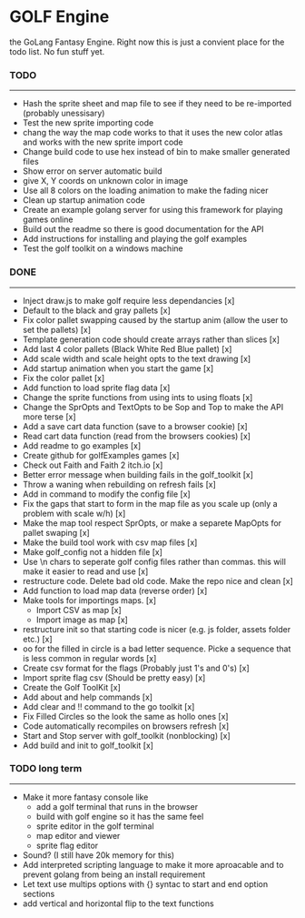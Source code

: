 # GOLF Engine
the GoLang Fantasy Engine. Right now this is just a convient place for the todo list. No fun stuff yet.

### TODO
---
* Hash the sprite sheet and map file to see if they need to be re-imported (probably unessisary)
* Test the new sprite importing code
* chang the way the map code works to that it uses the new color atlas and works with the new sprite import code
* Change build code to use hex instead of bin to make smaller generated files
* Show error on server automatic build
* give X, Y coords on unknown color in image
* Use all 8 colors on the loading animation to make the fading nicer
* Clean up startup animation code
* Create an example golang server for using this framework for playing games online
* Build out the readme so there is good documentation for the API
* Add instructions for installing and playing the golf examples
* Test the golf toolkit on a windows machine

### DONE
---
* Inject draw.js to make golf require less dependancies [x]
* Default to the black and gray pallets [x]
* Fix color pallet swapping caused by the startup anim (allow the user to set the pallets) [x]
* Template generation code should create arrays rather than slices [x]
* Add last 4 color pallets (Black White Red Blue pallet) [x]
* Add scale width and scale height opts to the text drawing [x]
* Add startup animation when you start the game [x]
* Fix the color pallet [x]
* Add function to load sprite flag data [x]
* Change the sprite functions from using ints to using floats [x]
* Change the SprOpts and TextOpts to be Sop and Top to make the API more terse [x]
* Add a save cart data function (save to a browser cookie) [x]
* Read cart data function (read from the browsers cookies) [x]
* Add readme to go examples [x]
* Create github for golfExamples games [x]
* Check out Faith and Faith 2 itch.io [x]
* Better error message when building fails in the golf_toolkit [x]
* Throw a waning when rebuilding on refresh fails [x]
* Add in command to modify the config file [x]
* Fix the gaps that start to form in the map file as you scale up (only a problem with scale w/h) [x]
* Make the map tool respect SprOpts, or make a separete MapOpts for pallet swaping [x]
* Make the build tool work with csv map files [x]
* Make golf_config not a hidden file [x]
* Use \n chars to seperate golf config files rather than commas. this will make it easier to read and use [x]
* restructure code. Delete bad old code. Make the repo nice and clean [x]
* Add function to load map data (reverse order) [x]
* Make tools for importings maps. [x]
  * Import CSV as map [x]
  * Import image as map [x]
* restructure init so that starting code is nicer (e.g. js folder, assets folder etc.) [x]
* oo for the filled in circle is a bad letter sequence. Picke a sequence that is less common in regular words [x]
* Create csv format for the flags (Probably just 1's and 0's) [x]
* Import sprite flag csv (Should be pretty easy) [x]
* Create the Golf ToolKit [x]
* Add about and help commands [x]
* Add clear and !! command to the go toolkit [x]
* Fix Filled Circles so the look the same as hollo ones [x]
* Code automatically recompiles on browsers refresh [x]
* Start and Stop server with golf_toolkit (nonblocking) [x]
* Add build and init to golf_toolkit [x]

### TODO long term
---
* Make it more fantasy console like
  * add a golf terminal that runs in the browser
  * build with golf engine so it has the same feel
  * sprite editor in the golf terminal
  * map editor and viewer
  * sprite flag editor 
* Sound? (I still have 20k memory for this)
* Add interpreted scripting language to make it more aproacable and to prevent golang from being an install requirement
* Let text use multips options with {} syntac to start and end option sections
* add vertical and horizontal flip to the text functions